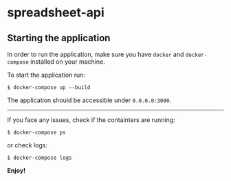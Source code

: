 # spreadsheet-api

## Starting the application

In order to run the application, make sure you have `docker` and `docker-compose` installed on your machine.

To start the application run:
```shell
$ docker-compose up --build
```
The application should be accessible under `0.0.0.0:3000`.

---

If you face any issues, check if the containters are running:
```shell
$ docker-compose ps
```

or check logs:
```shell
$ docker-compose logs
```

**Enjoy!**
